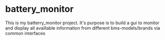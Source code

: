 # battery_monitor
This is my batterry_monitor project. It's purpose is to build a gui to monitor and display all availlable information from different bms-models/brands via common interfaces
